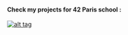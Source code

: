 #### Check my projects for 42 Paris school :

[![alt tag](https://user-images.githubusercontent.com/91064070/147281451-3d9d4c4e-9a56-4f4e-8682-e2df9c15944a.png)](https://github.com/ThePush/42_cursus)
